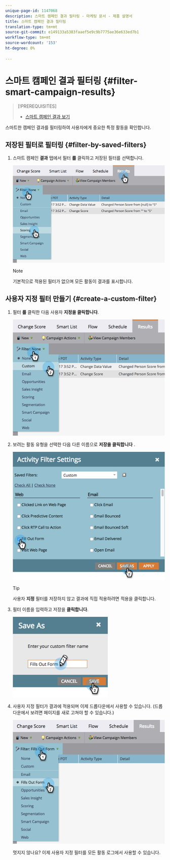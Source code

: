 ```yaml
---
unique-page-id: 1147068
description: 스마트 캠페인 결과 필터링 - 마케팅 문서 - 제품 설명서
title: 스마트 캠페인 결과 필터링
translation-type: tm+mt
source-git-commit: e149133a5383faaef5e9c9b7775ae36e633ed7b1
workflow-type: tm+mt
source-wordcount: '153'
ht-degree: 0%

---
```



# 스마트 캠페인 결과 필터링 {#filter-smart-campaign-results}

>[!PREREQUISITES]
>
>* [스마트 캠페인 결과 보기](view-smart-campaign-results.md)

>



스마트한 캠페인 결과를 필터링하여 사용자에게 중요한 특정 활동을 확인합니다.

## 저장된 필터로 필터링 {#filter-by-saved-filters}

1. 스마트 캠페인 **결과** 탭에서 필터 **를** 클릭하고 저장된 필터를 선택합니다.

   ![](assets/resultsfilter-hands.png)

   >[!NOTE]
   >
   >기본적으로 적용된 필터가 없으며 모든 활동이 결과를 표시합니다.

## 사용자 지정 필터 만들기 {#create-a-custom-filter}

1. 필터 **를** 클릭한 다음 사용자 **지정을 클릭합니다**.

   ![](assets/filterscustom-hands.png)

1. 보려는 활동 유형을 선택한 다음 다른 이름으로 **저장을 클릭합니다** .

   ![](assets/activityfiltersettings-hands.png)

   >[!TIP]
   >
   >사용자 **지정** 필터를 저장하지 않고 결과에 직접 적용하려면 적용을 클릭합니다.

1. 필터 이름을 입력하고 저장을 **클릭합니다**.

   ![](assets/saveasfilter-hands.png)

1. 사용자 지정 필터가 결과에 적용되며 이제 드롭다운에서 사용할 수 있습니다. (드롭다운에서 보려면 페이지를 새로 고쳐야 할 수 있습니다.)

   ![](assets/customfilter-hands.png)

   멋지지 않나요? 이제 사용자 지정 필터를 모든 활동 로그에서 사용할 수 있습니다.

